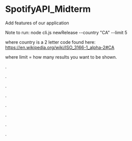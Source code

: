 # SpotifyAPI_Midterm


Add features of our application


Note to run: node cli.js newRelease --country "CA" --limit 5



  where country is a 2 letter code found here: https://en.wikipedia.org/wiki/ISO_3166-1_alpha-2#CA
  
  
  
  
  where limit = how many results you want to be shown. 
  
.

.

.

.

.

.

.

.
